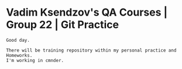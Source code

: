 # Vadim Ksendzov's QA Courses | Group 22 | Git Practice

	Good day.

	There will be training repository within my personal practice and Homeworks.
	I'm working in cmnder.
